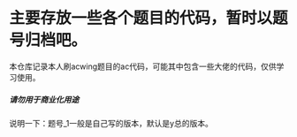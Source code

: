 # 主要存放一些各个题目的代码，暂时以题号归档吧。
本仓库记录本人刷acwing题目的ac代码，可能其中包含一些大佬的代码，仅供学习使用。
<h5>请勿用于商业化用途</h5>
说明一下：题号_1一般是自己写的版本，默认是y总的版本。